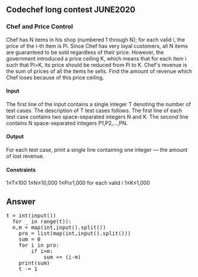 ## Codechef long contest JUNE2020
### Chef and Price Control

Chef has N items in his shop (numbered 1 through N); for each valid i, the price of the i-th item is Pi. Since Chef has very loyal customers, all N items are guaranteed to be sold regardless of their price.
However, the government introduced a price ceiling K, which means that for each item i such that Pi>K, its price should be reduced from Pi to K.
Chef's revenue is the sum of prices of all the items he sells. Find the amount of revenue which Chef loses because of this price ceiling.

#### Input
The first line of the input contains a single integer T denoting the number of test cases. The description of T test cases follows.
The first line of each test case contains two space-separated integers N and K.
The second line contains N space-separated integers P1,P2,…,PN.

#### Output

For each test case, print a single line containing one integer ― the amount of lost revenue.

#### Constraints
1≤T≤100
1≤N≤10,000
1≤Pi≤1,000 for each valid i
1≤K≤1,000

## Answer
  <pre>t = int(input())
  for _ in range(t)):
  n,m = map(int,input().split())
    pro = list(map(int,input().split()))
    sum = 0
    for i in pro:
        if i>m:
            sum += (i-m)
    print(sum)
    t -= 1 </pre>
